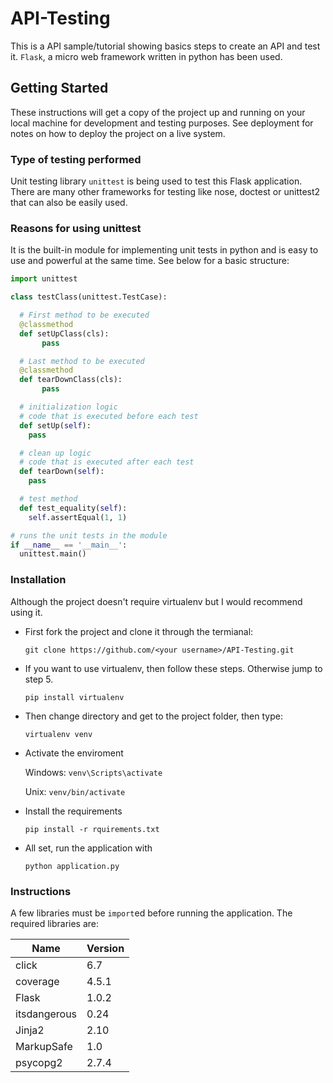 # API-Testing
This is a API sample/tutorial showing basics steps to create an API and test it. `Flask`, a micro web framework written in python has been used.

## Getting Started
These instructions will get a copy of the project up and running on your local machine for development and testing purposes. See deployment for notes on how to deploy the project on a live system.

### Type of testing performed
Unit testing library `unittest` is being used to test this Flask application. There are many other frameworks for testing like nose, doctest or unittest2 that can also be easily used.

### Reasons for using unittest
It is the built-in module for implementing unit tests in python and is easy to use and powerful at the same time.
See below for a basic structure:

```python
import unittest 

class testClass(unittest.TestCase): 

  # First method to be executed
  @classmethod
  def setUpClass(cls):
       pass 

  # Last method to be executed
  @classmethod
  def tearDownClass(cls):
       pass 

  # initialization logic
  # code that is executed before each test
  def setUp(self):
    pass 

  # clean up logic
  # code that is executed after each test
  def tearDown(self):
    pass 

  # test method
  def test_equality(self):
    self.assertEqual(1, 1) 

# runs the unit tests in the module
if __name__ == '__main__':
  unittest.main()
```
### Installation
Although the project doesn't require virtualenv but I would recommend using it.

-  First fork the project and clone it through the termianal:

   ```git clone https://github.com/<your username>/API-Testing.git```

-  If you want to use virtualenv, then follow these steps. Otherwise jump to step 5.

   ```pip install virtualenv```

-  Then change directory and get to the project folder, then type:

   ```virtualenv venv```

-   Activate the enviroment

    Windows:
    ```venv\Scripts\activate```
   
    Unix:
    ```venv/bin/activate```

-  Install the requirements

   ```pip install -r rquirements.txt```

-  All set, run the application with

   ```python application.py```


### Instructions
A few libraries must be `import`ed before running the application.
The required libraries are:


|Name   |Version   |
|-------|----------|
click   |6.7
coverage|4.5.1
Flask   |1.0.2
itsdangerous|0.24
Jinja2  |2.10
MarkupSafe|1.0
psycopg2|2.7.4
